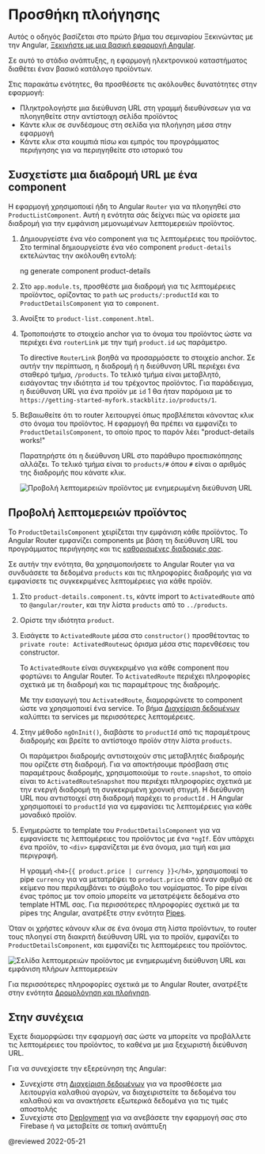 # Προσθήκη πλοήγησης

Αυτός ο οδηγός βασίζεται στο πρώτο βήμα του σεμιναρίου Ξεκινώντας με την Angular, [Ξεκινήστε με μια βασική εφαρμογή Angular](start "Ξεκινήστε με μια βασική εφαρμογή Angular").

Σε αυτό το στάδιο ανάπτυξης, η εφαρμογή ηλεκτρονικού καταστήματος διαθέτει έναν βασικό κατάλογο προϊόντων.

Στις παρακάτω ενότητες, θα προσθέσετε τις ακόλουθες δυνατότητες στην εφαρμογή:

*   Πληκτρολογήστε μια διεύθυνση URL στη γραμμή διευθύνσεων για να πλοηγηθείτε στην αντίστοιχη σελίδα προϊόντος
*   Κάντε κλικ σε συνδέσμους στη σελίδα για πλοήγηση μέσα στην εφαρμογή
*   Κάντε κλικ στα κουμπιά πίσω και εμπρός του προγράμματος περιήγησης για να περιηγηθείτε στο ιστορικό του

<a id="define-routes"></a>

## Συσχετίστε μια διαδρομή URL με ένα component

Η εφαρμογή χρησιμοποιεί ήδη το Angular `Router` για να πλοηγηθεί στο `ProductListComponent`.
Αυτή η ενότητα σάς δείχνει πώς να ορίσετε μια διαδρομή για την εμφάνιση μεμονωμένων λεπτομερειών προϊόντος.

1.  Δημιουργείστε ένα νέο component για τις λεπτομέρειες του προϊόντος.
    Στο terminal δημιουργείστε ένα νέο component `product-details` εκτελώντας την ακόλουθη εντολή:

    <code-example format="shell" language="shell">

    ng generate component product-details

    </code-example>

1.  Στο `app.module.ts`, προσθέστε μια διαδρομή για τις λεπτομέρειες προϊόντος, ορίζοντας το `path` ως `products/:productId` και το `ProductDetailsComponent` για το `component`.

    <code-example header="src/app/app.module.ts" path="getting-started/src/app/app.module.ts" region="product-details-route">
    </code-example>

1.  Ανοίξτε το `product-list.component.html`.

1.  Τροποποιήστε το στοιχείο anchor για το όνομα του προϊόντος ώστε να περιέχει ένα `routerLink` με την τιμή `product.id` ως παράμετρο.

    <code-example header="src/app/product-list/product-list.component.html" path="getting-started/src/app/product-list/product-list.component.html" region="router-link">
    </code-example>

    Το directive `RouterLink` βοηθά να προσαρμόσετε το στοιχείο anchor.
    Σε αυτήν την περίπτωση, η διαδρομή ή η διεύθυνση URL περιέχει ένα σταθερό τμήμα, `/products`.
    Το τελικό τμήμα είναι μεταβλητό, εισάγοντας την ιδιότητα `id` του τρέχοντος προϊόντος.
    Για παράδειγμα, η διεύθυνση URL για ένα προϊόν με `id` 1 θα ήταν παρόμοια με το `https://getting-started-myfork.stackblitz.io/products/1`.

1.  Βεβαιωθείτε ότι το router λειτουργεί όπως προβλέπεται κάνοντας κλικ στο όνομα του προϊόντος.
    Η εφαρμογή θα πρέπει να εμφανίζει το `ProductDetailsComponent`, το οποίο προς το παρόν λέει "product-details works!"

    Παρατηρήστε ότι η διεύθυνση URL στο παράθυρο προεπισκόπησης αλλάζει.
    Το τελικό τμήμα είναι το `products/#`  όπου `#` είναι ο αριθμός της διαδρομής που κάνατε κλικ.

    <div class="lightbox">

    <img alt="Προβολή λεπτομερειών προϊόντος με ενημερωμένη διεύθυνση URL" src="generated/images/guide/start/product-details-works.png">
    
    </div>

## Προβολή λεπτομερειών προϊόντος

Το `ProductDetailsComponent` χειρίζεται την εμφάνιση κάθε προϊόντος.
Το Angular Router εμφανίζει components με βάση τη διεύθυνση URL του προγράμματος περιήγησης και τις [καθορισμένες διαδρομές σας](#define-routes).

Σε αυτήν την ενότητα, θα χρησιμοποιήσετε το Angular Router για να συνδυάσετε τα δεδομένα `products` και τις πληροφορίες διαδρομής για να εμφανίσετε τις συγκεκριμένες λεπτομέρειες για κάθε προϊόν.

1.  Στο `product-details.component.ts`, κάντε import το `ActivatedRoute` από το `@angular/router`, και την λίστα `products` από το `../products`.

    <code-example header="src/app/product-details/product-details.component.ts" path="getting-started/src/app/product-details/product-details.component.1.ts" region="imports"></code-example>

1.  Ορίστε την ιδιότητα `product`.

    <code-example header="src/app/product-details/product-details.component.ts" path="getting-started/src/app/product-details/product-details.component.1.ts" region="product-prop"></code-example>

1.  Εισάγετε το `ActivatedRoute` μέσα στο `constructor()` προσθέτοντας το `private route: ActivatedRoute`ως όρισμα μέσα στις παρενθέσεις του constructor.

    <code-example header="src/app/product-details/product-details.component.ts" path="getting-started/src/app/product-details/product-details.component.1.ts" region="props-methods"></code-example>

    Το `ActivatedRoute` είναι συγκεκριμένο για κάθε component που φορτώνει το Angular Router.
    Το `ActivatedRoute` περιέχει πληροφορίες σχετικά με τη διαδρομή και τις παραμέτρους της διαδρομής.

    Με την εισαγωγή του `ActivatedRoute`, διαμορφώνετε το component ώστε να χρησιμοποιεί ένα service.
    Το βήμα [Διαχείριση δεδομένων](start/start-data "Δοκιμάστε το: Διαχείριση δεδομένων") καλύπτει τα services με περισσότερες λεπτομέρειες.

1.  Στην μέθοδο `ngOnInit()`, διαβάστε το `productId` από τις παραμέτρους διαδρομής και βρείτε το αντίστοιχο προϊόν στην λίστα `products`.

    <code-example header="src/app/product-details/product-details.component.ts" path="getting-started/src/app/product-details/product-details.component.1.ts" region="get-product"></code-example>

    Οι παράμετροι διαδρομής αντιστοιχούν στις μεταβλητές διαδρομής που ορίζετε στη διαδρομή.
    Για να αποκτήσουμε πρόσβαση στις παραμέτρους διαδρομής, χρησιμοποιούμε το `route.snapshot`, το οποίο είναι το `ActivatedRouteSnapshot` που περιέχει πληροφορίες σχετικά με την ενεργή διαδρομή τη συγκεκριμένη χρονική στιγμή.
    Η διεύθυνση URL που αντιστοιχεί στη διαδρομή παρέχει το `productId` .
    Η Angular χρησιμοποιεί το `productId` για να εμφανίσει τις λεπτομέρειες για κάθε μοναδικό προϊόν.

1.  Ενημερώστε το template του `ProductDetailsComponent` για να εμφανίσετε τις λεπτομέρειες του προϊόντος με ένα `*ngIf`.
    Εάν υπάρχει ένα προϊόν, το `<div>` εμφανίζεται με ένα όνομα, μια τιμή και μια περιγραφή.

    <code-example header="src/app/product-details/product-details.component.html" path="getting-started/src/app/product-details/product-details.component.html" region="details"></code-example>

    Η γραμμή `<h4>{{ product.price | currency }}</h4>`, χρησιμοποιεί το pipe `currency` για να μετατρέψει το `product.price` από έναν αριθμό σε κείμενο που περιλαμβάνει το σύμβολο του νομίσματος.
    Το pipe είναι ένας τρόπος με τον οποίο μπορείτε να μετατρέψετε δεδομένα στο template HTML σας.
    Για περισσότερες πληροφορίες σχετικά με τα pipes της Angular, ανατρέξτε στην ενότητα [Pipes](guide/pipes "Pipes").

Όταν οι χρήστες κάνουν κλικ σε ένα όνομα στη λίστα προϊόντων, το router τους πλοηγεί στη διακριτή διεύθυνση URL για το προϊόν, εμφανίζει το `ProductDetailsComponent`, και εμφανίζει τις λεπτομέρειες του προϊόντος.

<div class="lightbox">

<img alt="Σελίδα λεπτομερειών προϊόντος με ενημερωμένη διεύθυνση URL και εμφάνιση πλήρων λεπτομερειών" src="generated/images/guide/start/product-details-routed.png">

</div>

Για περισσότερες πληροφορίες σχετικά με το Angular Router, ανατρέξτε στην ενότητα [Δρομολόγηση και πλοήγηση](guide/router "Οδηγός δρομολόγησης και πλοήγησης").

## Στην συνέχεια

Έχετε διαμορφώσει την εφαρμογή σας ώστε να μπορείτε να προβάλλετε τις λεπτομέρειες του προϊόντος, το καθένα με μια ξεχωριστή διεύθυνση URL.

Για να συνεχίσετε την εξερεύνηση της Angular:

*   Συνεχίστε στη [Διαχείριση δεδομένων](start/start-data "Δοκιμάστε το: Διαχείριση δεδομένων") για να προσθέσετε μια λειτουργία καλαθιού αγορών, να διαχειριστείτε τα δεδομένα του καλαθιού και να ανακτήσετε εξωτερικά δεδομένα για τις τιμές αποστολής
*   Συνεχίστε στο [Deployment](start/start-deployment "Δοκιμάστε το: Deployment") για να ανεβάσετε την εφαρμογή σας στο Firebase ή να μεταβείτε σε τοπική ανάπτυξη

@reviewed 2022-05-21
